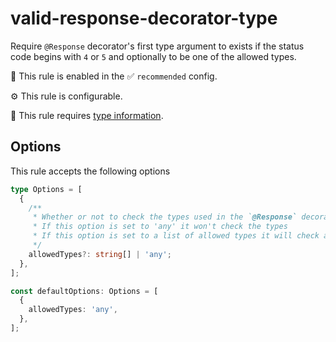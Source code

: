 # valid-response-decorator-type

Require `@Response` decorator's first type argument to exists if the status code begins with `4` or `5` and optionally to be one of the allowed types.

💼 This rule is enabled in the ✅ `recommended` config.

⚙️ This rule is configurable.

💭 This rule requires [type information](https://typescript-eslint.io/linting/typed-linting).

<!-- end auto-generated rule header -->

## Options

This rule accepts the following options

<!-- start custom auto-generated options codeblock -->

```ts
type Options = [
  {
    /**
     * Whether or not to check the types used in the `@Response` decorator
     * If this option is set to 'any' it won't check the types
     * If this option is set to a list of allowed types it will check against the list
     */
    allowedTypes?: string[] | 'any';
  },
];

const defaultOptions: Options = [
  {
    allowedTypes: 'any',
  },
];
```

<!-- end custom auto-generated options codeblock -->
